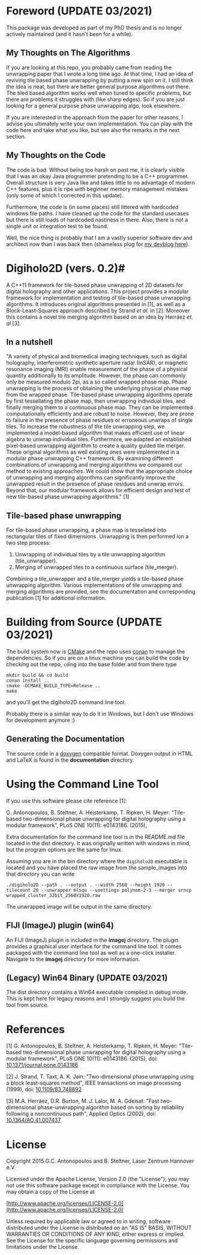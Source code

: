 # Foreword (UPDATE 03/2021)
This package was developed as part of my PhD thesis and is no longer actively maintained (and it hasn't been for a while).

## My Thoughts on The Algorithms
If you are looking at this repo, you probably came from reading the unwrapping paper that I wrote a long time ago. At that time, I had an idea of reviving tile based phase unwrapping by putting a new spin on it. I still think the idea is neat, but there are better general purpose algorithms out there. The tiled based algorithm works well when tuned to specific problems, but there are problems it struggles with (like sharp edges). So if you are just looking for a general purpose phase unwrapping algo, look elsewhere.

If you are interested in the approach from the paper for other reasons, I advise you ultimately write your own implementation. You can play with the code here and take what you like, but see also the remarks in the next section.

## My Thoughts on the Code
The code is bad. Without being too harsh on past me, it is clearly visible that I was an okay Java programmer pretending to be a C++ programmer. Overall structure is very Java like and takes little to no advantage of modern C++ features, plus it is ripe with beginner memory management mistakes (only some of which I corrected in this update).

Furthermore, the code is (in some places) still littered with hardcoded windows file paths. I have cleaned up the code for the standard usecases but there is still loads of hardcoded nastiness in there. Also, there is not a single unit or integration test to be found.

Well, the nice thing is probably that I am a vastly superior software dev and architect now than I was back then (shameless plug for [my devblog here](https://geo-ant.github.io/blog/)).

# Digiholo2D (vers. 0.2)#
A C++11 framework for tile-based phase unwrapping of 2D datasets for digital holography and other applications. This project provides a modular framework for implementation and testing of tile-based phase unwrapping algorithms. It introduces original algorithms presented in [1], as well as a Block-Least-Squares approach described by Strand *et al.* in [2]. Moreover this contains a novel tile merging algorithm based on an idea by Herráez *et. al* [3].

## In a nutshell
"A variety of physical and biomedical imaging techniques, such as digital holography, interferometric synthetic aperture radar (InSAR), or magnetic resonance imaging (MRI) enable measurement of the phase of a physical quantity additionally to its amplitude. However, the phase can commonly only be measured modulo 2pi, as a so called wrapped phase map. Phase unwrapping is the process of obtaining the underlying physical phase map from the wrapped phase. Tile-based phase unwrapping algorithms operate by first tessellating the phase map, then unwrapping individual tiles, and finally merging them to a continuous phase map. They can be implemented computationally efficiently and are robust to noise. However, they are prone to failure in the presence of phase residues or erroneous unwraps of single tiles. To increase the robustness of the tile unwrapping step, we implemented a model-based algorithm that makes efficient use of linear algebra to unwrap individual tiles. Furthermore, we adapted an established pixel-based unwrapping algorithm to create a quality guided tile merger. These original algorithms as well existing ones were implemented in a modular phase unwrapping C++ framework. By examining different combinations of unwrapping and merging algorithms we compared our method to existing approaches. We could show that the appropriate choice of unwrapping and merging algorithms can significantly improve the unwrapped result in the presence of phase residues and unwrap errors. Beyond that, our modular framework allows for efficient design and test of new tile-based phase unwrapping algorithms." [1]

## Tile-based phase unwrapping
For tile-based phase unwrapping, a phase map is tesselated into rectangular tiles of fixed dimensions. Unwrapping is then performed ion a two step process:

1. Unwrapping of individual tiles by a tile unwrapping algorithm (tile_unwrapper).
2. Merging of unwrapped tiles to a continuous surface (tile_merger).

Combining a tile_unwrapper and a tile_merger yields a tile-based phase unwrapping algorithm. Various implementations of tile unwrapping and merging algorithms are provided, see the documentation and corresponding publication [1] for additional information.

# Building from Source (UPDATE 03/2021)
The build system now is [CMake](https://cmake.org/) and the repo uses [conan](https://docs.conan.io/en/latest/getting_started.html) to manage the dependencies. So if you are on a linux machine you can build the code by checking out the repo, `cd`ing into the base folder and from there type

```shell
mkdir build && cd build
conan install ..
cmake -DCMAKE_BUILD_TYPE=Release ..
make
```

and you'll get the digiholo2D command line tool.

Probably there is a similar way to do it in Windows, but I don't use Windows for development anymore :)

## Generating the Documentation
The source code in a [doxygen](https://www.stack.nl/~dimitri/doxygen/) compatible format. Doxygen output in HTML and LaTeX is found in the **documentation** directory.


# Using the Command Line Tool

If you use this software please cite reference [1]:

G. Antonopoulos, B. Steltner, A. Heisterkamp, T. Ripken, H. Meyer: "Tile-based two-dimensional phase unwrapping for digital holography using a modular framework", PLoS ONE 10(11): e0143186. (2015),

Extra documentation for the command line tool is in the README.md file located in the dist directory. It was originally written with windows in mind, but the program options are the same for linux.

Assuming you are in the bin directory where the `digiholo2D` executable is located and you have placed the raw image from the sample_images into that directory you can write

```shell
./digiholo2D --path . --output . --width 2560 --height 1920 --tilecount 20 --unwrapper mlsqu --usettings polynom-2-3 --merger srncp wrapped_cluster_32bit_2560x1920.raw
```

The unwrapped image will be output in the same directory.

## FIJI (ImageJ) plugin (win64)
An FIJI (ImageJ) plugin is included in the **imagej** directory. The plugin provides a graphical user interface for the command line tool. It comes packaged with the command line tool as well as a one-click installer. Navigate to the **imagej** directory for more information.

## (Legacy) Win64 Binary (UPDATE 03/2021)
The dist directory contains a Win64 executable compiled in debug mode. This is kept here for legacy reasons and I strongly suggest you build the tool from source.

# References
[1] G. Antonopoulos, B. Steltner, A. Heisterkamp, T. Ripken, H. Meyer: "Tile-based two-dimensional phase unwrapping for digital holography using a modular framework", PLoS ONE 10(11): e0143186. (2015), doi: [10.1371/journal.pone.0143186](http://dx.doi.org/10.1371/journal.pone.0143186)

[2] J. Strand, T. Taxt, A. K. Jain: "Two-dimensional phase unwrapping using a block least-squares method", IEEE transactions on image processing (1999), doi: [10.1109/83.748892](http://dx.doi.org/10.1109/83.748892)

[3] M.A. Herráez, D.R. Burton, M. J. Lalor, M. A. Gdeisat: "Fast two-dimensional phase-unwrapping algorithm based on sorting by reliability following a noncontinuous path", Applied Optics (2002),  doi: [10.1364/AO.41.007437](http://dx.doi.org/10.1364/AO.41.007437)

# License
Copyright 2015 G.C. Antonopoulos and B. Steltner, Laser Zentrum Hannover e.V.

Licensed under the Apache License, Version 2.0 (the "License");
you may not use this software package except in compliance with the License.
You may obtain a copy of the License at

[http://www.apache.org/licenses/LICENSE-2.0](http://www.apache.org/licenses/LICENSE-2.0)

Unless required by applicable law or agreed to in writing, software
distributed under the License is distributed on an "AS IS" BASIS,
WITHOUT WARRANTIES OR CONDITIONS OF ANY KIND, either express or implied.
See the License for the specific language governing permissions and
limitations under the License.
